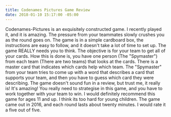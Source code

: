 ```yaml
---
title: Codenames Pictures Game Review
date: 2018-01-10 15:17:00 -05:00
---
```


Codenames-Pictures is an exquisitely constructed game. I recently played it, and it is amazing. The pressure from your teammates slowly crushes you as the round goes on. The game is in a simple cardboard box, the instructions are easy to follow, and it doesn't take a lot of time to set up. The game  REALLY needs you to think. The objective is for your team to get all of your cards. How this is done is, you have one person (The "Spymaster") from each team (There are two teams) that looks at the cards.  There is a master card that indicates which cards help which team. The "Spymaster" from your team tries to come up with a word that describes a card that supports your team, and then you have to guess which card they were describing. The game doesn't sound fun in a review, but trust me, it really is! It's amazing! You really need to strategise in this game, and you have to work together with your team to win. I would definitely recommend this game for ages 11 and up. I think its too hard for young children. The game came out in 2016, and each round lasts about twenty minutes. I would rate it a five out of five.